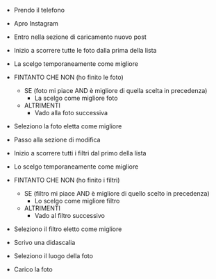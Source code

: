 

- Prendo il telefono
- Apro Instagram
- Entro nella sezione di caricamento nuovo post

- Inizio a scorrere tutte le foto dalla prima della lista
- La scelgo temporaneamente come migliore

- FINTANTO CHE NON (ho finito le foto)
   
    - SE (foto mi piace AND è migliore di quella scelta in precedenza)
        - La scelgo come migliore foto
    - ALTRIMENTI
        - Vado alla foto successiva

- Seleziono la foto eletta come migliore
- Passo alla sezione di modifica

- Inizio a scorrere tutti i filtri dal primo della lista
- Lo scelgo temporaneamente come migliore

- FINTANTO CHE NON (ho finito i filtri)
   
    - SE (filtro mi piace AND è migliore di quello scelto in precedenza)
        - Lo scelgo come migliore filtro
    - ALTRIMENTI
        - Vado al filtro successivo

- Seleziono il filtro eletto come migliore

- Scrivo una didascalia
- Seleziono il luogo della foto
- Carico la foto